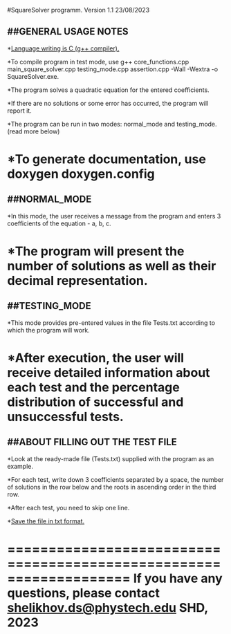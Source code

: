 #SquareSolver programm. Version 1.1 23/08/2023

##GENERAL USAGE NOTES
----------------------------------------------------------------------

*<u>Language writing is C (g++ compiler).</u>

*To compile program in test mode, use g++ core_functions.cpp main_square_solver.cpp testing_mode.cpp assertion.cpp -Wall -Wextra -o SquareSolver.exe.

*The program solves a quadratic equation for the entered coefficients. 

*If there are no solutions or some error has occurred, the program will report it. 

*The program can be run in two modes: normal_mode and testing_mode. (read more below)

*To generate documentation, use doxygen doxygen.config
=======================================================================

##NORMAL_MODE
-------------------------------------------------------------------------
*In this mode, the user receives a message from the program and enters 3 coefficients of the equation - a, b, c. 

*The program will present the number of solutions as well as their decimal representation.
=========================================================================
##TESTING_MODE
-------------------------------------------------------------------------

*This mode provides pre-entered values in the file Tests.txt according to which the program will work. 

*After execution, the user will receive detailed information about each test and the percentage distribution of successful and unsuccessful tests.
==================================================================================================================================================

##ABOUT FILLING OUT THE TEST FILE
--------------------------------------------------------------------------------------------------------------------------------------------------
*Look at the ready-made file (Tests.txt) supplied with the program as an example.

*For each test, write down 3 coefficients separated by a space, the number of solutions in the row below and the roots in ascending order in the third row.

*After each test, you need to skip one line.

*<u>Save the file in txt format.</u>
 
===================================================================
If you have any questions, please contact <shelikhov.ds@phystech.edu>
SHD, 2023
===================================================================
